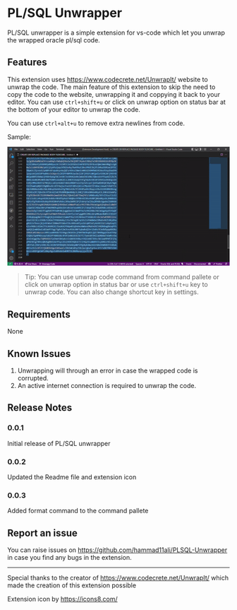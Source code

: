 # PL/SQL Unwrapper

PL/SQL unwrapper is a simple extension for vs-code which let you unwrap the wrapped oracle pl/sql code.

## Features

This extension uses https://www.codecrete.net/UnwrapIt/ website to unwrap the code. The main feature of this extension to skip the need to copy the code to the website, unwrapping it and coppying it back to your editor. You can use `ctrl+shift+u` or click on unwrap option on status bar at the bottom of your editor to unwrap the code.

You can use `ctrl+alt+u` to remove extra newlines from code.

Sample:

![unwrap with status bar icon](gifs/unwrap-with-status-bar.gif)

> Tip: You can use unwrap code command from command pallete or click on unwrap option in status bar or use `ctrl+shift+u` key to unwrap code. You can also change shortcut key in settings.

## Requirements

None

## Known Issues

1. Unwrapping will through an error in case the wrapped code is corrupted.
2. An active internet connection is required to unwrap the code.

## Release Notes

### 0.0.1

Initial release of PL/SQL unwrapper

### 0.0.2

Updated the Readme file and extension icon

### 0.0.3

Added format command to the command pallete

## Report an issue

You can raise issues on https://github.com/hammad11ali/PLSQL-Unwrapper in case you find any bugs in the extension.

---

Special thanks to the creator of https://www.codecrete.net/UnwrapIt/ which made the creation of this extension possible

Extension icon by https://icons8.com/

